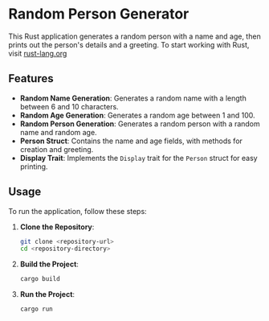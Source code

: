 # Random Person Generator

This Rust application generates a random person with a name and age, then prints out the person's details and a greeting. To start working with Rust, visit [rust-lang.org](https://www.rust-lang.org/tools/install)

## Features

- **Random Name Generation**: Generates a random name with a length between 6 and 10 characters.
- **Random Age Generation**: Generates a random age between 1 and 100.
- **Random Person Generation**: Generates a random person with a random name and random age.
- **Person Struct**: Contains the name and age fields, with methods for creation and greeting.
- **Display Trait**: Implements the `Display` trait for the `Person` struct for easy printing.

## Usage

To run the application, follow these steps:

1. **Clone the Repository**:
   ```sh
   git clone <repository-url>
   cd <repository-directory>
   ```

2. **Build the Project**:
    ```sh
    cargo build
    ```

3. **Run the Project**:
    ```sh
    cargo run
    ```